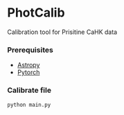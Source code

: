 # PhotCalib
 Calibration tool for Prisitine CaHK data 
 
 ### Prerequisites
 
* [Astropy](https://www.astropy.org)
* [Pytorch](https://pytorch.org/get-started/locally/)
 
 ### Calibrate file

 
 ```
 python main.py 
 ```
